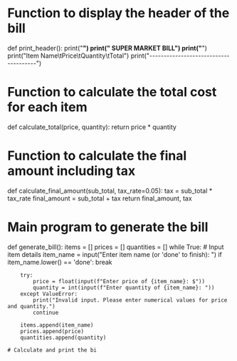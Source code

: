 # Function to display the header of the bill
def print_header():
    print("**************************************")
    print("           SUPER MARKET BILL")
    print("**************************************")
    print("Item Name\tPrice\tQuantity\tTotal")
    print("--------------------------------------")

# Function to calculate the total cost for each item
def calculate_total(price, quantity):
    return price * quantity

# Function to calculate the final amount including tax
def calculate_final_amount(sub_total, tax_rate=0.05):
    tax = sub_total * tax_rate
    final_amount = sub_total + tax
    return final_amount, tax

# Main program to generate the bill
def generate_bill():
    items = []
    prices = []
    quantities = []
    while True:
        # Input item details
        item_name = input("Enter item name (or 'done' to finish): ")
        if item_name.lower() == 'done':
            break
        
        try:
            price = float(input(f"Enter price of {item_name}: $"))
            quantity = int(input(f"Enter quantity of {item_name}: "))
        except ValueError:
            print("Invalid input. Please enter numerical values for price and quantity.")
            continue
        
        items.append(item_name)
        prices.append(price)
        quantities.append(quantity)

    # Calculate and print the bi

